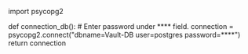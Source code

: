 import psycopg2

def connection_db(): 
    # Enter password under **** field. 
    connection = psycopg2.connect("dbname=Vault-DB user=postgres password=****") 
    return connection
